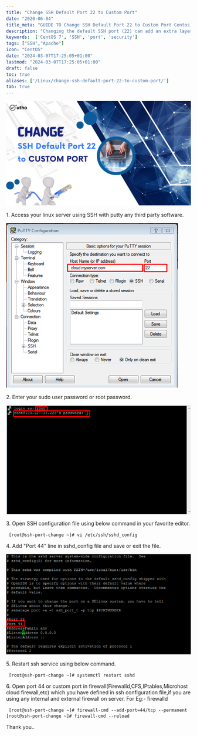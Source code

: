 ```yaml
---
title: "Change SSH Default Port 22 to Custom Port"
date: "2020-06-04"
title_meta: "GUIDE TO Change SSH Default Port 22 to Custom Port Centos 7"
description: "Changing the default SSH port (22) can add an extra layer of security to your server by making it less susceptible to automated attacks that often target port 22. Here's how to modify the SSH configuration on CentOS 7 to use a custom port."
keywords:  ['CentOS 7', 'SSH', 'port', 'security']
tags: ["SSH","Apache"]
icon: "CentOS"
date: "2024-03-07T17:25:05+01:00"
lastmod: "2024-03-07T17:25:05+01:00" 
draft: false
toc: true
aliases: ['/Linux/change-ssh-default-port-22-to-custom-port/']
tab: true
---
```


![](images/Change-SSH-Default-Port-22-to-Custom-Port_utho.jpg)

1\. Access your linux server using SSH with putty any third party software.

![](images/Screenshot_1-6.png)

2\. Enter your sudo user password or root password.

![](images/Screenshot_2-5.png)

3\. Open SSH configuration file using below command in your favorite editor.

```
 [root@ssh-port-change ~]# vi /etc/ssh/sshd_config 
```

4\. Add "Port 44" line in sshd\_config file and save or exit the file.

![](images/Screenshot_4-4.png)

5\. Restart ssh service using below command.

```
 [root@ssh-port-change ~]# systemctl restart sshd 
```

6\. Open port 44 or custom port in firewall(Firewalld,CFS,IPtables,Microhost cloud firewall,etc) which you have defined in ssh configuration file,if you are using any internal and external firewall on server. For Eg:- firewalld

```
 [root@ssh-port-change ~]# firewall-cmd --add-port=44/tcp --permanent [root@ssh-port-change ~]# firewall-cmd --reload 
```

Thank you..
